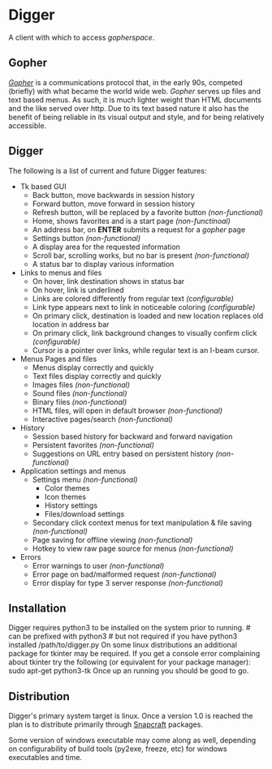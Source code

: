 # Digger
A client with which to access _gopherspace_.

## Gopher
[_Gopher_](https://en.wikipedia.org/wiki/Gopher_(protocol)) is a communications protocol that, in the early 90s, competed (briefly) with what became the world wide web. _Gopher_ serves up files and text based menus. As such, it is much lighter weight than HTML documents and the like served over http. Due to its text based nature it also has the benefit of being reliable in its visual output and style, and for being relatively accessible. 

## Digger
The following is a list of current and future Digger features:

- Tk based GUI
    - Back button, move backwards in session history
    - Forward button, move forward in session history
    - Refresh button, will be replaced by a favorite button _(non-functional)_
    - Home, shows favorites and is a start page _(non-functinoal)_
    - An address bar, on __ENTER__ submits a request for a _gopher_ page
    - Settings button _(non-functional)_
    - A display area for the requested information
    - Scroll bar, scrolling works, but no bar is present _(non-functional)_
    - A status bar to display various information
- Links to menus and files
    - On hover, link destination shows in status bar
    - On hover, link is underlined
    - Links are colored differently from regular text _(configurable)_
    - Link type appears next to link in noticeable coloring _(configurable)_
    - On primary click, destination is loaded and new location replaces old location in address bar
    - On primary click, link background changes to visually confirm click _(configurable)_
    - Cursor is a pointer over links, while regular text is an I-beam cursor.
- Menus Pages and files
    - Menus display correctly and quickly
    - Text files display correctly and quickly
    - Images files _(non-functional)_
    - Sound files _(non-functional)_
    - Binary files _(non-functional)_
    - HTML files, will open in default browser _(non-functional)_
    - Interactive pages/search _(non-functional)_
- History
    - Session based history for backward and forward navigation
    - Persistent favorites _(non-functional)_
    - Suggestions on URL entry based on persistent history _(non-functional)_
- Application settings and menus
    - Settings menu _(non-functional)_
        - Color themes
        - Icon themes
        - History settings
        - Files/download settings
    - Secondary click context menus for text manipulation & file saving _(non-functional)_
    - Page saving for offline viewing _(non-functional)_
    - Hotkey to view raw page source for menus _(non-functional)_
- Errors
    - Error warnings to user _(non-functional)_
    - Error page on bad/malformed request _(non-functional)_
    - Error display for type 3 server response _(non-functional)_


## Installation

Digger requires python3 to be installed on the system prior to running.
    # can be prefixed with python3
    # but not required if you have python3 installed
    /path/to/digger.py
On some linux distributions an additional package for tkinter may be required.
If you get a console error complaining about tkinter try the following (or equivalent for your package manager):
    sudo apt-get python3-tk
Once up an running you should be good to go.


## Distribution

Digger's primary system target is linux. Once a version 1.0 is reached the plan is to distribute primarily through [Snapcraft](https://snapcraft.io/) packages. 

Some version of windows executable may come along as well, depending on configurability of build tools (py2exe, freeze, etc) for windows executables and time.
